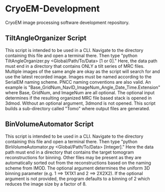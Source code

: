 # CryoEM-Development
CryoEM image processing software development repository.

## TiltAngleOrganizer Script
This script is intended to be used in a CLI. Navigate to the directory containing this file and open a terminal there. Then type "python TiltAngleOrganizer.py <Global/Path/To/Data> [1 or 0]." Here, the data path must end in a directory that contains ONLY a tilt series of MRC files. Multiple images of the same angle are okay as the script will search for and use the latest recorded image. Images must be named according to the SerialEM naming scheme. PNCC naming conventions are also valid. An example is "Base_GridNum_NavID_ImageNum_Angle_Date_Time.Extension" where Base, GridNum, and ImageNum are all optional. The optional input determines if the resulting organized MRC file based stack is opened in 3dmod. Without an optional argument, 3dmond is not opened. This script builds a sub-directory called "Tomo" where output files are generated.

## BinVolumeAutomator Script
This script is intended to be used in a CLI. Navigate to the directory containing this file and open a terminal there. Then type "python BinVolumeAutomator.py <Global/Path/To/Data> [Integer]." Here the data path must end in a directory that contains the target tomogram reconstructions for binning. Other files may be present as they are automatically sorted out from the reconstructions based on the naming scheme from IMOD. The optional argument determines the uniform 3D binning parameter (e.g. 1 ==> 1X1X1 and 2 ==> 2X2X2). If the optional argument is not provided, the program defaults to a binning of 2 which reduces the image size by a factor of 8.
